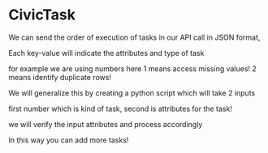 # CivicTask

We can send the order of execution of tasks in our API call in JSON format, 

Each key-value will indicate the attributes and type of task

for example we are using numbers here 1 means access missing values! 2 means identify duplicate rows! 

We will generalize this by creating a python script which will take 2 inputs 

first number which is kind of task, second is attributes for the task! 

we will verify the input attributes and process accordingly

In this way you can add more tasks! 

